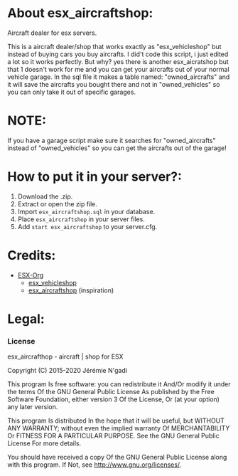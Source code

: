 # About esx_aircraftshop:
Aircraft dealer for esx servers.

This is a aircraft dealer/shop that works exactly as "esx_vehicleshop" but instead of buying cars you buy aircrafts.
I did't code this script, i just edited a lot so it works perfectly. But why? yes there is another esx_aicratshop but that 1 doesn't work for me and
you can get your aircrafts out of your normal vehicle garage. In the sql file it makes a table named: "owned_aircrafts" and it will save the aircrafts you bought there
and not in "owned_vehicles" so you can only take it out of specific garages. 


# NOTE:
If you have a garage script make sure it searches for "owned_aircrafts" instead of "owned_vehicles" so you can 
get the aircrafts out of the garage!

# How to put it in your server?:
1) Download the .zip.
2) Extract or open the zip file.
3) Import `esx_aircraftshop.sql` in your database.
4) Place `esx_aircraftshop` in your server files.
5) Add `start esx_aircraftshop` to your server.cfg.

# Credits:
* [ESX-Org](https://github.com/ESX-Org)
  * [esx_vehicleshop](https://github.com/ESX-Org/esx_vehicleshop)
   * [esx_aircraftshop](https://github.com/HumanTree92/esx_aircraftshop) (inspiration)

# Legal:
### License
esx_aircrafthop - aircraft | shop for ESX

Copyright (C) 2015-2020 Jérémie N'gadi

This program Is free software: you can redistribute it And/Or modify it under the terms Of the GNU General Public License As published by the Free Software Foundation, either version 3 Of the License, Or (at your option) any later version.

This program Is distributed In the hope that it will be useful, but WITHOUT ANY WARRANTY; without even the implied warranty Of MERCHANTABILITY Or FITNESS FOR A PARTICULAR PURPOSE. See the GNU General Public License For more details.

You should have received a copy Of the GNU General Public License along with this program. If Not, see http://www.gnu.org/licenses/.

